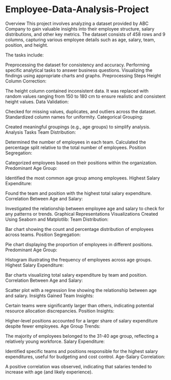 # Employee-Data-Analysis-Project
Overview
This project involves analyzing a dataset provided by ABC Company to gain valuable insights into their employee structure, salary distributions, and other key metrics. The dataset consists of 458 rows and 9 columns, capturing various employee details such as age, salary, team, position, and height.

The tasks include:

Preprocessing the dataset for consistency and accuracy.
Performing specific analytical tasks to answer business questions.
Visualizing the findings using appropriate charts and graphs.
Preprocessing Steps
Height Column Correction:

The height column contained inconsistent data.
It was replaced with random values ranging from 150 to 180 cm to ensure realistic and consistent height values.
Data Validation:

Checked for missing values, duplicates, and outliers across the dataset.
Standardized column names for uniformity.
Categorical Grouping:

Created meaningful groupings (e.g., age groups) to simplify analysis.
Analysis Tasks
Team Distribution:

Determined the number of employees in each team.
Calculated the percentage split relative to the total number of employees.
Position Segregation:

Categorized employees based on their positions within the organization.
Predominant Age Group:

Identified the most common age group among employees.
Highest Salary Expenditure:

Found the team and position with the highest total salary expenditure.
Correlation Between Age and Salary:

Investigated the relationship between employee age and salary to check for any patterns or trends.
Graphical Representations
Visualizations Created Using Seaborn and Matplotlib:
Team Distribution:

Bar chart showing the count and percentage distribution of employees across teams.
Position Segregation:

Pie chart displaying the proportion of employees in different positions.
Predominant Age Group:

Histogram illustrating the frequency of employees across age groups.
Highest Salary Expenditure:

Bar charts visualizing total salary expenditure by team and position.
Correlation Between Age and Salary:

Scatter plot with a regression line showing the relationship between age and salary.
Insights Gained
Team Insights:

Certain teams were significantly larger than others, indicating potential resource allocation discrepancies.
Position Insights:

Higher-level positions accounted for a larger share of salary expenditure despite fewer employees.
Age Group Trends:

The majority of employees belonged to the 31-40 age group, reflecting a relatively young workforce.
Salary Expenditure:

Identified specific teams and positions responsible for the highest salary expenditures, useful for budgeting and cost control.
Age-Salary Correlation:

A positive correlation was observed, indicating that salaries tended to increase with age (and likely experience).
